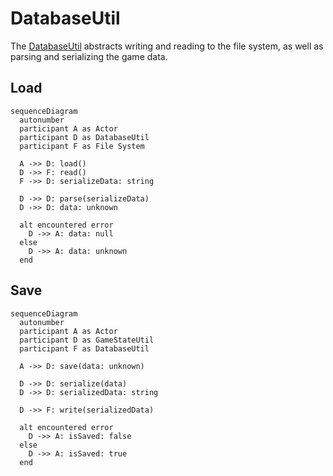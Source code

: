 # DatabaseUtil

The [DatabaseUtil](../src/utils/databaseUtil.ts) abstracts
writing and reading to the file system,
as well as parsing and serializing the game data.

## Load

```mermaid
sequenceDiagram
  autonumber
  participant A as Actor
  participant D as DatabaseUtil
  participant F as File System

  A ->> D: load()
  D ->> F: read()
  F ->> D: serializeData: string

  D ->> D: parse(serializeData)
  D ->> D: data: unknown

  alt encountered error
    D ->> A: data: null
  else
    D ->> A: data: unknown
  end
```

## Save

```mermaid
sequenceDiagram
  autonumber
  participant A as Actor
  participant D as GameStateUtil
  participant F as DatabaseUtil

  A ->> D: save(data: unknown)

  D ->> D: serialize(data)
  D ->> D: serializedData: string

  D ->> F: write(serializedData)

  alt encountered error
    D ->> A: isSaved: false
  else
    D ->> A: isSaved: true
  end
```
